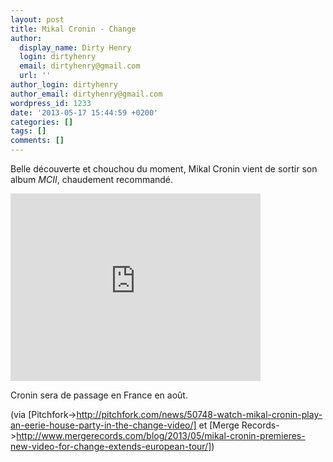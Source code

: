 ```yaml
---
layout: post
title: Mikal Cronin - Change
author:
  display_name: Dirty Henry
  login: dirtyhenry
  email: dirtyhenry@gmail.com
  url: ''
author_login: dirtyhenry
author_email: dirtyhenry@gmail.com
wordpress_id: 1233
date: '2013-05-17 15:44:59 +0200'
categories: []
tags: []
comments: []
---
```

Belle découverte et chouchou du moment, Mikal Cronin vient de sortir son album *MCII*, chaudement recommandé.

<iframe src="http://player.vimeo.com/video/65655498" width="400" height="300" frameborder="0" webkitAllowFullScreen mozallowfullscreen allowFullScreen></iframe>

Cronin sera de passage en France en août.

(via [Pitchfork->http://pitchfork.com/news/50748-watch-mikal-cronin-play-an-eerie-house-party-in-the-change-video/] et [Merge Records->http://www.mergerecords.com/blog/2013/05/mikal-cronin-premieres-new-video-for-change-extends-european-tour/])

